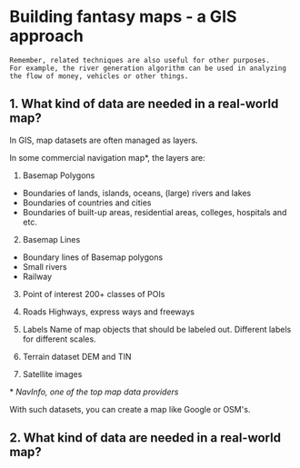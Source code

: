 # Building fantasy maps - a GIS approach

    Remember, related techniques are also useful for other purposes. 
    For example, the river generation algorithm can be used in analyzing 
    the flow of money, vehicles or other things.

## 1. What kind of data are needed in a real-world map?

In GIS, map datasets are often managed as layers. 

In some commercial navigation map\*, the layers are:

1. Basemap Polygons
+ Boundaries of lands, islands, oceans, (large) rivers and lakes
+ Boundaries of countries and cities
+ Boundaries of built-up areas, residential areas, colleges, hospitals and etc.

2. Basemap Lines
+ Boundary lines of Basemap polygons
+ Small rivers
+ Railway

3. Point of interest
200+ classes of POIs

4. Roads
Highways, express ways and freeways

5. Labels
Name of map objects that should be labeled out.
Different labels for different scales.

6. Terrain dataset
DEM and TIN

7. Satellite images

\* *NavInfo, one of the top map data providers*

With such datasets, you can create a map like Google or OSM's.

## 2. What kind of data are needed in a real-world map?




